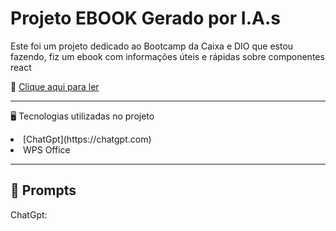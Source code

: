 # Projeto EBOOK Gerado por I.A.s
Este foi um projeto dedicado ao Bootcamp da Caixa e DIO que estou fazendo, fiz um ebook com informações úteis e rápidas sobre componentes react

📖 [Clique aqui para ler](./output/ebookReact.pdf)
<hr>

🖥️ Tecnologias utilizadas no projeto

<li>[ChatGpt](https://chatgpt.com)</li> 
<li>WPS Office</li> 
<hr>

## 🧠 Prompts

ChatGpt:
